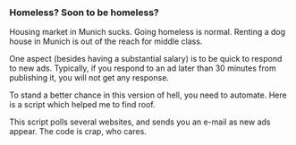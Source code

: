 ### Homeless? Soon to be homeless?

Housing market in Munich sucks. Going homeless is normal. 
Renting a dog house in Munich is out of the reach for middle class.

One aspect (besides having a substantial salary) is to be quick to 
respond to new ads. Typically, if you respond to an ad later than 30
minutes from publishing it, you will not get any response.

To stand a better chance in this version of hell, you need to automate. 
Here is a script which helped me to find roof.

This script polls several websites, and sends you an e-mail as new
ads appear. The code is crap, who cares.


